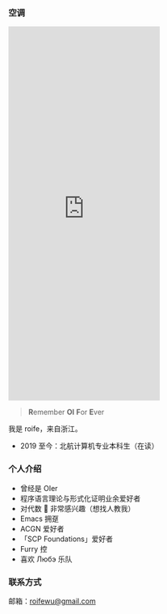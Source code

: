 ### 空调

<iframe height="740" frameborder="0" src="https://ac.yunyoujun.cn"></iframe>

> **R**emember **OI** **F**or **E**ver

我是 roife，来自浙江。

- 2019 至今：北航计算机专业本科生（在读）

### 个人介绍

- 曾经是 OIer
- 程序语言理论与形式化证明业余爱好者
- 对代数 🦘 非常感兴趣（想找人教我）
- Emacs 拥趸
- ACGN 爱好者
- 「SCP Foundations」爱好者
- Furry 控
- 喜欢 Любэ 乐队

### 联系方式

邮箱：roifewu@gmail.com
